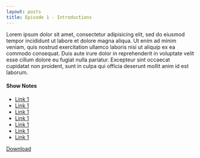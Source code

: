 ```yaml
---
layout: posts
title: Episode 1 - Introductions
---
```


Lorem ipsum dolor sit amet, consectetur adipisicing elit, sed do eiusmod tempor incididunt ut labore et dolore magna aliqua. Ut enim ad minim veniam, quis nostrud exercitation ullamco laboris nisi ut aliquip ex ea commodo consequat. Duis aute irure dolor in reprehenderit in voluptate velit esse cillum dolore eu fugiat nulla pariatur. Excepteur sint occaecat cupidatat non proident, sunt in culpa qui officia deserunt mollit anim id est laborum.

#### Show Notes
- [Link 1](http://lol.com)
- [Link 1](http://lol.com)
- [Link 1](http://lol.com)
- [Link 1](http://lol.com)
- [Link 1](http://lol.com)
- [Link 1](http://lol.com)
- [Link 1](http://lol.com)

<a href="download" class="download-button">Download</a>
